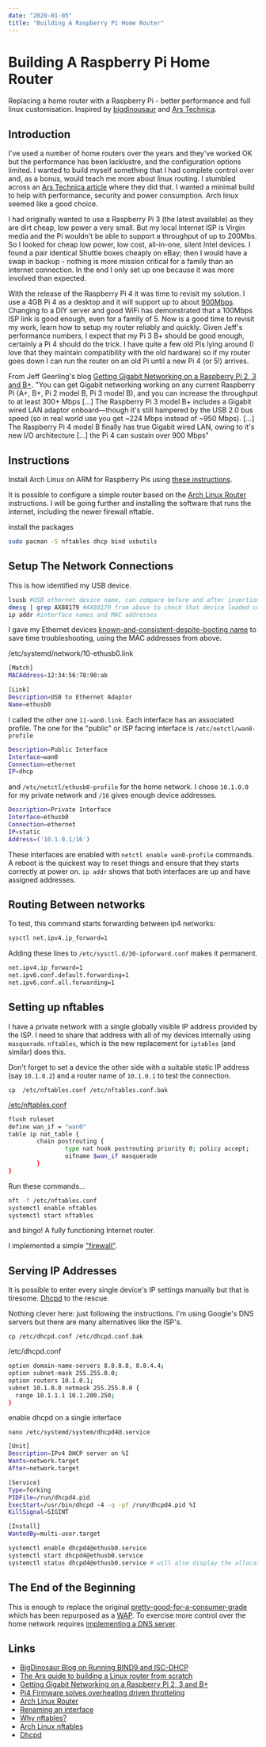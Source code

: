 ```yaml
---
date: "2020-01-05"
title: "Building A Raspberry Pi Home Router"
---
```


# Building A Raspberry Pi Home Router
Replacing a home router with a Raspberry Pi - better performance and full linux customisation.  Inspired by [bigdinousaur](https://blog.bigdinosaur.org/running-bind9-and-isc-dhcp/) and [Ars Technica](https://arstechnica.com/gadgets/2016/04/the-ars-guide-to-building-a-linux-router-from-scratch/).

## Introduction

I've used a number of home routers over the years and they've worked OK but the performance has been lacklustre, and the configuration options limited.  I wanted to build myself something that I had complete control over and, as a bonus, would teach me more about linux routing.  I stumbled across an [Ars Technica article](https://arstechnica.com/gadgets/2016/04/the-ars-guide-to-building-a-linux-router-from-scratch/) where they did that.  I wanted a minimal build to help with performance, security and power consumption.  Arch linux seemed like a good choice.

I had originally wanted to use a Raspberry Pi 3 (the latest available) as they are dirt cheap, low power a very small.  But my local Internet ISP is Virgin media and the Pi wouldn't be able to support a throughput of up to 200Mbs.  So I looked for cheap low power, low cost, all-in-one, silent Intel devices.  I found a pair identical Shuttle boxes cheaply on eBay; then I would have a swap in backup - nothing is more mission critical for a family than an internet connection.  In the end I only set up one because it was more involved than expected.

With the release of the Raspberry Pi 4 it was time to revisit my solution.  I use a 4GB Pi 4 as a desktop and it will support up to about [900Mbps](https://www.jeffgeerling.com/blogs/jeff-geerling/getting-gigabit-networking).  Changing to a DIY server and good WiFi has demonstrated that a 100Mbps ISP link is good enough, even for a family of 5.  Now is a good time to revisit my work, learn how to setup my router reliably and quickly.  Given Jeff's performance numbers, I expect that my Pi 3 B+ should be good enough, certainly a Pi 4 should do the trick.  I have quite a few old Pis lying around (I love that they maintain compatibility with the old hardware) so if my router goes down I can run the router on an old Pi until a new Pi 4 (or 5!) arrives.

From Jeff Geerling's blog [Getting Gigabit Networking on a Raspberry Pi 2, 3 and B+](https://www.jeffgeerling.com/blogs/jeff-geerling/getting-gigabit-networking).  "You can get Gigabit networking working on any current Raspberry Pi (A+, B+, Pi 2 model B, Pi 3 model B), and you can increase the throughput to at least 300+ Mbps [...] The Raspberry Pi 3 model B+ includes a Gigabit wired LAN adaptor onboard—though it's still hampered by the USB 2.0 bus speed (so in real world use you get ~224 Mbps instead of ~950 Mbps). [...] The Raspberry Pi 4 model B finally has true Gigabit wired LAN, owing to it's new I/O architecture [...] the Pi 4 can sustain over 900 Mbps"

## Instructions

Install Arch Linux on ARM for Raspberry Pis using [these instructions](https://archlinuxarm.org/platforms/armv7/broadcom/raspberry-pi-2).

It is possible to configure a simple router based on the [Arch Linux Router](https://wiki.archlinux.org/index.php/Router) instructions.  I will be going further and installing the software that runs the internet, including the newer firewall nftable.

install the packages

```bash
sudo pacman -S nftables dhcp bind usbutils
```

## Setup The Network Connections

This is how identified my USB device.

```bash
lsusb #USB ethernet device name, can compare before and after insertion using diff
dmesg | grep AX88179 #AX88179 from above to check that device loaded correctly
ip addr #interface names and MAC addresses
```

I gave my Ethernet devices [known-and-consistent-despite-booting name](https://wiki.archlinux.org/index.php/Systemd-networkd#Renaming_an_interface) to save time troubleshooting, using the MAC addresses from above.

/etc/systemd/network/10-ethusb0.link

```bash
[Match]
MACAddress=12:34:56:78:90:ab

[Link]
Description=USB to Ethernet Adaptor
Name=ethusb0
```
I called the other one `11-wan0.link`. Each interface has an associated profile. The one for the "public" or ISP facing interface is `/etc/netctl/wan0-profile`

```bash
Description=Public Interface
Interface=wan0
Connection=ethernet
IP=dhcp
```

and `/etc/netctl/ethusb0-profile` for the home network.  I chose `10.1.0.0` for my private network and `/16` gives enough device addresses.


```bash
Description=Private Interface
Interface=ethusb0
Connection=ethernet
IP=static
Address=('10.1.0.1/16')
```

These interfaces are enabled with `netctl enable wan0-profile` commands.  A reboot is the quickest way to reset things and ensure that they starts correctly at power on.  `ip addr` shows that both interfaces are up and have assigned addresses.

## Routing Between networks

To test, this command starts forwarding between ip4 networks:

```bash
sysctl net.ipv4.ip_forward=1
```

Adding these lines to `/etc/sysctl.d/30-ipforward.conf` makes it permanent.

```bash
net.ipv4.ip_forward=1
net.ipv6.conf.default.forwarding=1
net.ipv6.conf.all.forwarding=1
```

## Setting up nftables

I have a private network with a single globally visible IP address provided by the ISP.  I need to share that address with all of my devices internally using `masquerade`.  `nftables`, which is the new replacement for `iptables` (and similar) does this.

Don't forget to set a device the other side with a suitable static IP address (say `10.1.0.2`) and a router name of `10.1.0.1` to test the connection.

`cp  /etc/nftables.conf /etc/nftables.conf.bak`

[/etc/nftables.conf](https://wiki.archlinux.org/index.php/nftables)

```bash
flush ruleset
define wan_if = "wan0"
table ip nat_table {
        chain postrouting {
                type nat hook postrouting priority 0; policy accept;
                oifname $wan_if masquerade
        }
}
```

Run these commands...

```bash
nft -f /etc/nftables.conf
systemctl enable nftables
systemctl start nftables
```
and bingo!  A fully functioning Internet router.

I implemented a simple ["firewall"](2020-01-07-Traffic-Manager-Not-Firewall).

## Serving IP Addresses

It is possible to enter every single device's IP settings manually but that is tiresome. 
[Dhcpd](https://wiki.archlinux.org/index.php/Dhcpd) to the rescue.  

Nothing clever here: just following the instructions.  I'm using Google's DNS servers but there are many alternatives like the ISP's.

`cp /etc/dhcpd.conf /etc/dhcpd.conf.bak`

/etc/dhcpd.conf

```bash
option domain-name-servers 8.8.8.8, 8.8.4.4;
option subnet-mask 255.255.0.0;
option routers 10.1.0.1;
subnet 10.1.0.0 netmask 255.255.0.0 {
  range 10.1.1.1 10.1.200.250;
}
```

enable dhcpd on a single interface

`nano /etc/systemd/system/dhcpd4@.service`

```bash
[Unit]
Description=IPv4 DHCP server on %I
Wants=network.target
After=network.target

[Service]
Type=forking
PIDFile=/run/dhcpd4.pid
ExecStart=/usr/bin/dhcpd -4 -q -pf /run/dhcpd4.pid %I
KillSignal=SIGINT

[Install]
WantedBy=multi-user.target
```

```bash
systemctl enable dhcpd4@ethusb0.service
systemctl start dhcpd4@ethusb0.service
systemctl status dhcpd4@ethusb0.service # will also display the allocated addresses
```

## The End of the Beginning

This is enough to replace the original [pretty-good-for-a-consumer-grade](https://www.asus.com/Networking/RTN66U/) which has been repurposed as a [WAP](https://en.wikipedia.org/wiki/Wireless_access_point).  To exercise more control over the home network requires [implementing a DNS server](2020-01-08-DNS-Setup-For-DIY-Home-Router).

## Links
* [BigDinosaur Blog on Running BIND9 and ISC-DHCP](https://blog.bigdinosaur.org/running-bind9-and-isc-dhcp/)
* [The Ars guide to building a Linux router from scratch](https://arstechnica.com/gadgets/2016/04/the-ars-guide-to-building-a-linux-router-from-scratch/)
* [Getting Gigabit Networking on a Raspberry Pi 2, 3 and B+](https://www.jeffgeerling.com/blogs/jeff-geerling/getting-gigabit-networking)
* [Pi4 Firmware solves overheating driven throtteling](https://www.jeffgeerling.com/blog/2019/raspberry-pi-4-might-not-need-fan-anymore)
* [Arch Linux Router](https://wiki.archlinux.org/index.php/Router)
* [Renaming an interface](https://wiki.archlinux.org/index.php/Systemd-networkd#Renaming_an_interface)
* [Why nftables?](https://wiki.nftables.org/wiki-nftables/index.php/Why_nftables%3F)
* [Arch Linux nftables](https://wiki.archlinux.org/index.php/nftables)
* [Dhcpd](https://wiki.archlinux.org/index.php/Dhcpd)
